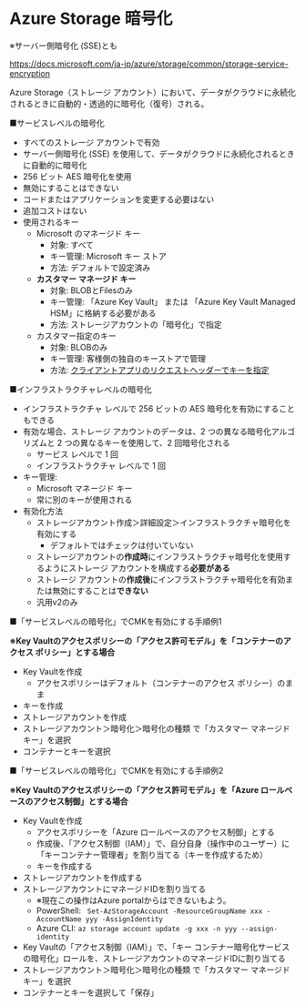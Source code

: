 # Azure Storage 暗号化

※サーバー側暗号化 (SSE)とも

https://docs.microsoft.com/ja-jp/azure/storage/common/storage-service-encryption

Azure Storage（ストレージ アカウント）において、データがクラウドに永続化されるときに自動的・透過的に暗号化（復号）される。

■サービスレベルの暗号化

- すべてのストレージ アカウントで有効
- サーバー側暗号化 (SSE) を使用して、データがクラウドに永続化されるときに自動的に暗号化
- 256 ビット AES 暗号化を使用
- 無効にすることはできない
- コードまたはアプリケーションを変更する必要はない
- 追加コストはない
- 使用されるキー
  - Microsoft のマネージド キー	
    - 対象: すべて
    - キー管理: Microsoft キー ストア
    - 方法: デフォルトで設定済み
  - **カスタマー マネージド キー**
    - 対象: BLOBとFilesのみ
    - キー管理: 「Azure Key Vault」 または 「Azure Key Vault Managed HSM」に格納する必要がある
    - 方法: ストレージアカウントの「暗号化」で指定
  - カスタマー指定のキー
    - 対象: BLOBのみ
    - キー管理: 客様側の独自のキーストアで管理
    - 方法: [クライアントアプリのリクエストヘッダーでキーを指定](https://docs.microsoft.com/ja-jp/azure/storage/blobs/encryption-customer-provided-keys)

■インフラストラクチャレベルの暗号化

- インフラストラクチャ レベルで 256 ビットの AES 暗号化を有効にすることもできる
- 有効な場合、ストレージ アカウントのデータは、2 つの異なる暗号化アルゴリズムと 2 つの異なるキーを使用して、2 回暗号化される
  - サービス レベルで 1 回
  - インフラストラクチャ レベルで 1 回
- キー管理:
  - Microsoft マネージド キー
  - 常に別のキーが使用される
- 有効化方法
  - ストレージアカウント作成＞詳細設定＞インフラストラクチャ暗号化を有効にする 
    - デフォルトではチェックは付いていない
  - ストレージアカウントの**作成時**にインフラストラクチャ暗号化を使用するようにストレージ アカウントを構成する**必要がある**
  - ストレージ アカウントの**作成後**にインフラストラクチャ暗号化を有効または無効にすることは**できない**
  - 汎用v2のみ

■「サービスレベルの暗号化」でCMKを有効にする手順例1

**※Key Vaultのアクセスポリシーの「アクセス許可モデル」を「コンテナーのアクセス ポリシー」とする場合**

- Key Vaultを作成
  - アクセスポリシーはデフォルト（コンテナーのアクセス ポリシー）のまま
- キーを作成
- ストレージアカウントを作成
- ストレージアカウント＞暗号化＞暗号化の種類 で「カスタマー マネージド キー」を選択
- コンテナーとキーを選択

■「サービスレベルの暗号化」でCMKを有効にする手順例2

**※Key Vaultのアクセスポリシーの「アクセス許可モデル」を「Azure ロールベースのアクセス制御」とする場合**

- Key Vaultを作成
  - アクセスポリシーを「Azure ロールベースのアクセス制御」とする
  - 作成後、「アクセス制御（IAM）」で、自分自身（操作中のユーザー）に「キーコンテナー管理者」を割り当てる（キーを作成するため）
  - キーを作成する
- ストレージアカウントを作成する
- ストレージアカウントにマネージドIDを割り当てる
  - ※現在この操作はAzure portalからはできないもよう。
  - PowerShell: ` Set-AzStorageAccount -ResourceGroupName xxx -AccountName yyy -AssignIdentity` 
  - Azure CLI: `az storage account update -g xxx -n yyy --assign-identity`
- Key Vaultの「アクセス制御（IAM）」で、「キー コンテナー暗号化サービスの暗号化」ロールを、ストレージアカウントのマネージドIDに割り当てる
- ストレージアカウント＞暗号化＞暗号化の種類 で「カスタマー マネージド キー」を選択
- コンテナーとキーを選択して「保存」

